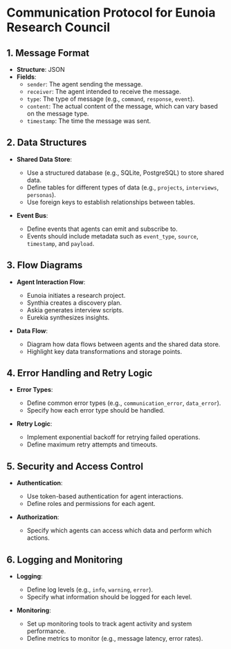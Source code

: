 # Communication Protocol for Eunoia Research Council

## 1. Message Format

- **Structure**: JSON
- **Fields**:
  - `sender`: The agent sending the message.
  - `receiver`: The agent intended to receive the message.
  - `type`: The type of message (e.g., `command`, `response`, `event`).
  - `content`: The actual content of the message, which can vary based on the message type.
  - `timestamp`: The time the message was sent.

## 2. Data Structures

- **Shared Data Store**:
  - Use a structured database (e.g., SQLite, PostgreSQL) to store shared data.
  - Define tables for different types of data (e.g., `projects`, `interviews`, `personas`).
  - Use foreign keys to establish relationships between tables.

- **Event Bus**:
  - Define events that agents can emit and subscribe to.
  - Events should include metadata such as `event_type`, `source`, `timestamp`, and `payload`.

## 3. Flow Diagrams

- **Agent Interaction Flow**:
  - Eunoia initiates a research project.
  - Synthia creates a discovery plan.
  - Askia generates interview scripts.
  - Eurekia synthesizes insights.

- **Data Flow**:
  - Diagram how data flows between agents and the shared data store.
  - Highlight key data transformations and storage points.

## 4. Error Handling and Retry Logic

- **Error Types**:
  - Define common error types (e.g., `communication_error`, `data_error`).
  - Specify how each error type should be handled.

- **Retry Logic**:
  - Implement exponential backoff for retrying failed operations.
  - Define maximum retry attempts and timeouts.

## 5. Security and Access Control

- **Authentication**:
  - Use token-based authentication for agent interactions.
  - Define roles and permissions for each agent.

- **Authorization**:
  - Specify which agents can access which data and perform which actions.

## 6. Logging and Monitoring

- **Logging**:
  - Define log levels (e.g., `info`, `warning`, `error`).
  - Specify what information should be logged for each level.

- **Monitoring**:
  - Set up monitoring tools to track agent activity and system performance.
  - Define metrics to monitor (e.g., message latency, error rates). 